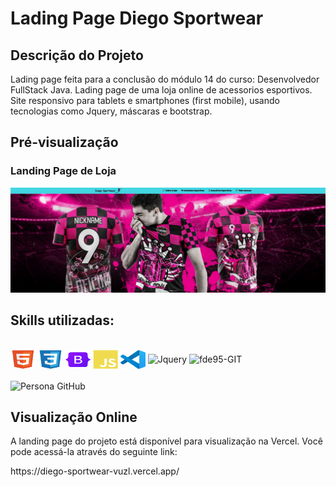# Lading Page Diego Sportwear

<h2>Descrição do Projeto</h2>
Lading page feita para a conclusão do módulo 14 do curso: Desenvolvedor FullStack Java.
Lading page de uma loja online de acessorios esportivos. Site responsivo para tablets e smartphones (first mobile), usando tecnologias como Jquery, máscaras e bootstrap.

<h2>
    Pré-visualização
 </h2>
  <h3>Landing Page de Loja</h3>

<img width="800" src="./imagens/capa.Deigo_sportwear.JPG">
 

## Skills utilizadas:
<div style="display: inline_block"><br>
  <img align="center" alt="HTML" height="30" width="40" src="https://raw.githubusercontent.com/devicons/devicon/master/icons/html5/html5-original.svg">
  <img align="center" alt="CSS" height="30" width="40" src="https://raw.githubusercontent.com/devicons/devicon/master/icons/css3/css3-original.svg">
  <img align="center" alt="Bootstrap" height="30" width="40" src="https://raw.githubusercontent.com/devicons/devicon/master/icons/bootstrap/bootstrap-original.svg">
  <img align="center" alt="Js" height="30" width="40" src="https://raw.githubusercontent.com/devicons/devicon/master/icons/javascript/javascript-plain.svg">
  <img align="center" alt="VSCode" height="30" width="40" src="https://raw.githubusercontent.com/devicons/devicon/master/icons/vscode/vscode-original.svg">
  <img align="center" alt="Jquery" height="30" width="40" src="https://cdn.jsdelivr.net/gh/devicons/devicon/icons/jquery/jquery-plain-wordmark.svg">
  <img align="center" alt="fde95-GIT" height="30" width="40" src="https://cdn.jsdelivr.net/gh/devicons/devicon/icons/git/git-original.svg">
</div>

<div style="display: inline_block"><br>

<img align="center" alt="Persona GitHub" height="400" width="400" src="https://github.com/DiegoPazzini/DiegoPazziniProfile/assets/137452542/512de9ea-a144-41d1-9309-4fb47cb59592">

</div>

<h2>Visualização Online</h2>
  <p>A landing page do projeto está disponível para visualização na Vercel. Você pode acessá-la através do seguinte link:</p> https://diego-sportwear-vuzl.vercel.app/
